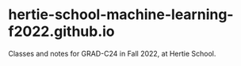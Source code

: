 # hertie-school-machine-learning-f2022.github.io
Classes and notes for GRAD-C24 in Fall 2022, at Hertie School.
